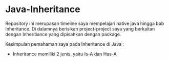 # Java-Inheritance
Repository ini merupakan timeline saya mempelajari native java hingga bab Inheritance. Di dalamnya berisikan project-project saya yang berkaitan dengan Inheritiance yang dipisahkan dengan package.

Kesimpulan pemahaman saya pada Inheritance di Java :
- Inheritance memiliki 2 jenis, yaitu Is-A dan Has-A
